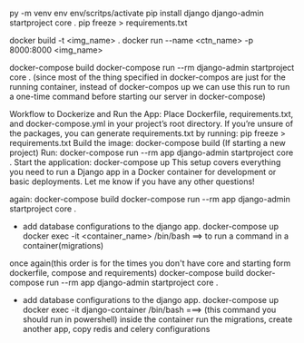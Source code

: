 py -m venv env
env/scritps/activate
pip install django
django-admin startproject core .
pip freeze > requirements.txt


docker build -t <img_name> .
docker run --name <ctn_name> -p 8000:8000 <img_name>

docker-compose build
docker-compose run --rm <service-name> django-admin startproject core .
(since most of the thing specified in docker-compos are just for
the running container, instead of docker-compos up we can use this run to run a one-time command before starting our server in docker-compose)

Workflow to Dockerize and Run the App:
Place Dockerfile, requirements.txt, and docker-compose.yml in your project’s root directory.
If you’re unsure of the packages, you can generate requirements.txt by running:
pip freeze > requirements.txt
Build the image:
docker-compose build
(If starting a new project) Run:
docker-compose run --rm app django-admin startproject core .
Start the application:
docker-compose up
This setup covers everything you need to run a Django app in a Docker container for development or basic deployments. Let me know if you have any other questions!

again:
docker-compose build
docker-compose run --rm app django-admin startproject core .
- add database configurations to the django app.
docker-compose up
docker exec -it <container_name> /bin/bash ==> to run a command in a container(migrations)

once again(this order is for the times you don't have core and starting form dockerfile, compose and requirements)
docker-compose build
docker-compose run --rm app django-admin startproject core .
- add database configurations to the django app.
docker-compose up
docker exec -it django-container /bin/bash ===> (this command you should run in powershell)
inside the container run the migrations, create another app, copy redis and celery configurations